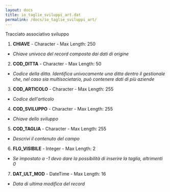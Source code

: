 ```yaml
---
layout: docs
title: io_taglie_sviluppi_art.dat
permalink: /docs/io_taglie_sviluppi_art/
---
```


Tracciato associativo sviluppo

1. **CHIAVE** - Character - Max Length: 250
  * *Chiave univoca del record composta dai dati di origine*
2. **COD_DITTA** - Character - Max Length: 50
  * *Codice della ditta. Identifica univocamente una ditta dentro il gestionale che, nel caso sia multisocietario, può contenere dati di più aziende*
3. **COD_ARTICOLO** - Character - Max Length: 255
  * *Codice dell'articolo*
4. **COD_SVILUPPO** - Character - Max Length: 255
  * *Chiave dello sviluppo*
5. **COD_TAGLIA** - Character - Max Length: 255
  * *Descrivi il contenuto del campo*
6. **FLG_VISIBILE** - Integer - Max Length: 2
  * *Se impostato a -1 devo dare la possibilità di inserire la taglia, altrimenti 0*
7. **DAT_ULT_MOD** - DateTime - Max Length: 16
  * *Data di ultima modifica del record*

